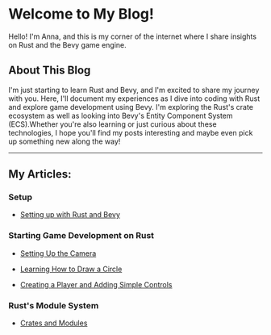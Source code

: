# Welcome to My Blog!

Hello! I'm Anna, and this is my corner of the internet where I share insights on Rust and the Bevy game engine.

## About This Blog
I'm just starting to learn Rust and Bevy, and I'm excited to share my journey with you. Here, I'll document my experiences as I dive into coding with Rust and explore game development using Bevy. I'm exploring the Rust's crate ecosystem as well as looking into Bevy's Entity Component System (ECS).Whether you're also learning or just curious about these technologies, I hope you'll find my posts interesting and maybe even pick up something new along the way! 

---
## My Articles:

### Setup 

- [Setting up with Rust and Bevy](./Archive/2024/December/Dec%20-%202024%20-%20GettingStarted.md)

### Starting Game Development on Rust

- [Setting Up the Camera](./Archive/2024/December/Dec%20-%202024%20-%20SettingUpTheCamera.md)

- [Learning How to Draw a Circle](./Archive/2024/December/Dec%20-%202024%20-%20TryingToDrawSomething.md)

- [Creating a Player and Adding Simple Controls](./Archive/2024/December/Dec%20-%202024%20-%20PlayerControls.md)

### Rust's Module System

- [Crates and Modules](./Archive/2025/February/Feb%20-%202025%20-%20RustCratesAndModules.md)